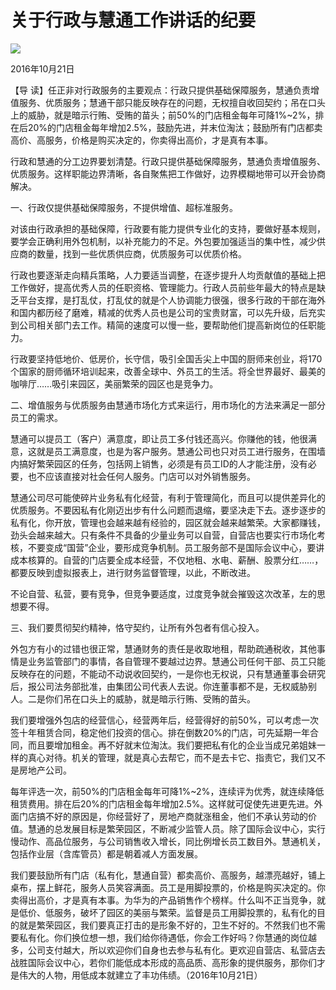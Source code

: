 # 关于行政与慧通工作讲话的纪要
<img class="pv" src="https://api.visitor.plantree.me/visitor-badge/pv?namespace=plantree.me&key=renzhengfei-speeches/关于行政与慧通工作讲话的纪要.md">


2016年10月21日



【导  读】任正非对行政服务的主要观点：行政只提供基础保障服务，慧通负责增值服务、优质服务；慧通干部只能反映存在的问题，无权擅自收回契约；吊在口头上的威胁，就是暗示行贿、受贿的苗头；前50%的门店租金每年可降1%~2%，排在后20%的门店租金每年增加2.5%，鼓励先进，并末位淘汰；鼓励所有门店都卖高价、高服务，价格是购买决定的，你卖得出高价，才是真有本事。



行政和慧通的分工边界要划清楚。行政只提供基础保障服务，慧通负责增值服务、优质服务。这样职能边界清晰，各自聚焦把工作做好，边界模糊地带可以开会协商解决。

一、行政仅提供基础保障服务，不提供增值、超标准服务。

对该由行政承担的基础保障，行政要有能力提供专业化的支持，要做好基本规则，要学会正确利用外包机制，以补充能力的不足。外包要加强适当的集中性，减少供应商的数量，找到一些优质供应商，优质服务可以优质价格。

行政也要逐渐走向精兵策略，人力要适当调整，在逐步提升人均贡献值的基础上把工作做好，提高优秀人员的任职资格、管理能力。行政人员前些年最大的特点是缺乏平台支撑，是打乱仗，打乱仗的就是个人协调能力很强，很多行政的干部在海外和国内都历经了磨难，精减的优秀人员也是公司的宝贵财富，可以先升级，后充实到公司相关部门去工作。精简的速度可以慢一些，要帮助他们提高新岗位的任职能力。

行政要坚持低地价、低房价，长守信，吸引全国舌尖上中国的厨师来创业，将170个国家的厨师循环培训起来，改善全球中、外员工的生活。将全世界最好、最美的咖啡厅……吸引来园区，美丽繁荣的园区也是竞争力。

二、增值服务与优质服务由慧通市场化方式来运行，用市场化的方法来满足一部分员工的需求。

慧通可以提员工（客户）满意度，即让员工多付钱还高兴。你赚他的钱，他很满意，这就是员工满意度，也是为客户服务。慧通公司也只对员工进行服务，在围墙内搞好繁荣园区的任务，包括网上销售，必须是有员工ID的人才能注册，没有必要，也不应该直接对社会任何人服务。门店可以对外销售服务。

慧通公司尽可能使碎片业务私有化经营，有利于管理简化，而且可以提供差异化的优质服务。不要因私有化刚迈出步有什么问题而退缩，要坚决走下去。逐步逐步的私有化，你开放，管理也会越来越有经验的，园区就会越来越繁荣。大家都赚钱，劲头会越来越大。只有条件不具备的少量业务可以自营，自营店也要实行市场化考核，不要变成“国营”企业，要形成竞争机制。员工服务部不是国际会议中心，要讲成本核算的。自营的门店要全成本经营，不仅地租、水电、薪酬、股票分红……，都要反映到虚拟报表上，进行财务监督管理，以此，不断改进。

不论自营、私营，要有竞争，但竞争要适度，过度竞争就会摧毁这次改革，左的思想要不得。

三、我们要贯彻契约精神，恪守契约，让所有外包者有信心投入。

外包方有小的过错也很正常，慧通财务的责任是收取地租，帮助疏通税收，其他事情是业务监管部门的事情，各自管理不要越过边界。慧通公司任何干部、员工只能反映存在的问题，不能动不动说收回契约，一是你也无权说，只有慧通董事会研究后，报公司法务部批准，由集团公司代表人去说。你连董事都不是，无权威胁别人。二是你们吊在口头上的威胁，就是暗示行贿、受贿的苗头。

我们要增强外包店的经营信心，经营两年后，经营得好的前50%，可以考虑一次签十年租赁合同，稳定他们投资的信心。排在倒数20%的门店，可先延期一年合同，而且要增加租金。再不好就末位淘汰。我们要把私有化的企业当成兄弟姐妹一样的真心对待。机关的管理，就是真心去帮它，而不是去卡它、指责它，我们又不是房地产公司。

每年评选一次，前50%的门店租金每年可降1%~2%，连续评为优秀，就连续降低租赁费用。排在后20%的门店租金每年增加2.5%。这样就可促使先进更先进。外面门店搞不好的原因是，你经营好了，房地产商就涨租金，他们不承认劳动的价值。慧通的总发展目标是繁荣园区，不断减少监管人员。除了国际会议中心，实行慢动作、高品位服务，与公司销售收入增长，同比例增长员工数目外。慧通机关，包括作业层（含库管员）都是朝着减人方面发展。

我们要鼓励所有门店（私有化，慧通自营）都卖高价、高服务，越漂亮越好，铺上桌布，摆上鲜花，服务人员笑容满面。员工是用脚投票的，价格是购买决定的。你卖得出高价，才是真有本事。为华为的产品销售作个榜样。什么叫不正当竞争，就是低价、低服务，破坏了园区的美丽与繁荣。监督是员工用脚投票的，私有化的目的就是繁荣园区，我们要真正打击的是形象不好的，卫生不好的。不然我们也不需要私有化。你们换位想一想，我们给你待遇低，你会工作好吗？你慧通的岗位越多，公司支付越大，所以欢迎你们自身也去参与私有化。更欢迎自营店、私营店去战胜国际会议中心，若你们能低成本形成的高品质、高形象的提供服务，那你们才是伟大的人物，用低成本就建立了丰功伟绩。（2016年10月21日）

